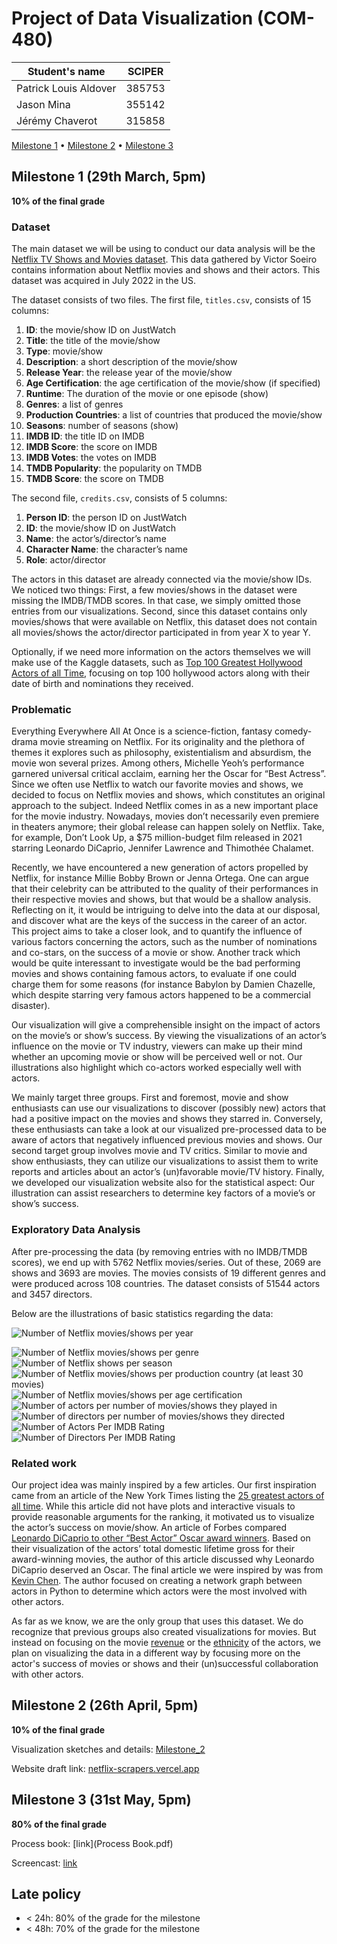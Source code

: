 # Project of Data Visualization (COM-480)

| Student's name | SCIPER |
| -------------- | ------ |
| Patrick Louis Aldover | 385753 |
| Jason Mina | 355142 |
| Jérémy Chaverot| 315858 |

[Milestone 1](#milestone-1) • [Milestone 2](#milestone-2) • [Milestone 3](#milestone-3)

## Milestone 1 (29th March, 5pm)

**10% of the final grade**

### Dataset

The main dataset we will be using to conduct our data analysis will be the [Netflix TV Shows and Movies dataset](https://www.kaggle.com/datasets/victorsoeiro/netflix-tv-shows-and-movies?select=credits.csv). This data gathered by Victor Soeiro contains information about Netflix movies and shows and their actors. This dataset was acquired in July 2022 in the US.

The dataset consists of two files. The first file, `titles.csv`, consists of 15 columns:
1. **ID**: the movie/show ID on JustWatch
2. **Title**: the title of the movie/show
3. **Type**: movie/show
4. **Description**: a short description of the movie/show
5. **Release Year**: the release year of the movie/show
6. **Age Certification**: the age certification of the movie/show (if specified)
7. **Runtime**: The duration of the movie or one episode (show)
8. **Genres**: a list of genres
9. **Production Countries**: a list of countries that produced the movie/show
10. **Seasons**: number of seasons (show)
11. **IMDB ID**: the title ID on IMDB
12. **IMDB Score**: the score on IMDB
13. **IMDB Votes**: the votes on IMDB
14. **TMDB Popularity**: the popularity on TMDB
15. **TMDB Score**: the score on TMDB

The second file, `credits.csv`, consists of 5 columns:
1. **Person ID**: the person ID on JustWatch
2. **ID**: the movie/show ID on JustWatch
3. **Name**: the actor’s/director’s name
4. **Character Name**: the character’s name
5. **Role**: actor/director 

The actors in this dataset are already connected via the movie/show IDs. We noticed two things: First, a few movies/shows in the dataset were missing the IMDB/TMDB scores. In that case, we simply omitted those entries from our visualizations. Second, since this dataset contains only movies/shows that were available on Netflix, this dataset does not contain all movies/shows the actor/director participated in from year X to year Y.

Optionally, if we need more information on the actors themselves we will make use of the Kaggle datasets, such as [Top 100 Greatest Hollywood Actors of all Time](https://www.kaggle.com/datasets/iamsouravbanerjee/top-100-greatest-hollywood-actors-of-all-time), focusing on top 100 hollywood actors along with their date of birth and nominations they received.
### Problematic

Everything Everywhere All At Once is a science-fiction, fantasy comedy-drama movie streaming on Netflix. For its originality and the plethora of themes it explores such as philosophy, existentialism and absurdism, the movie won several prizes. Among others, Michelle Yeoh’s performance garnered universal critical acclaim, earning her the Oscar for “Best Actress”. 
Since we often use Netflix to watch our favorite movies and shows, we decided to focus on Netflix movies and shows, which constitutes an original approach to the subject. Indeed Netflix comes in as a new important place for the movie industry. Nowadays, movies don’t necessarily even premiere in theaters anymore; their global release can happen solely on Netflix. Take, for example, Don’t Look Up, a $75 million-budget film released in 2021 starring Leonardo DiCaprio, Jennifer Lawrence and Thimothée Chalamet.

Recently, we have encountered a new generation of actors propelled by Netflix, for instance Millie Bobby Brown or Jenna Ortega. One can argue that their celebrity can be attributed to the quality of their performances in their respective movies and shows, but that would be a shallow analysis. Reflecting on it, it would be intriguing to delve into the data at our disposal, and discover what are the keys of the success in the career of an actor. 
This project aims to take a closer look, and to quantify the influence of various factors concerning the actors, such as the number of nominations and co-stars, on the success of a movie or show. Another track which would be quite interessant to investigate would be the bad performing movies and shows containing famous actors, to evaluate if one could charge them for some reasons (for instance Babylon by Damien Chazelle, which despite starring very famous actors happened to be a commercial disaster).

Our visualization will give a comprehensible insight on the impact of actors on the movie’s or show’s success. By viewing the visualizations of an actor’s influence on the movie or TV industry, viewers can make up their mind whether an upcoming movie or show will be perceived well or not. Our illustrations also highlight which co-actors worked especially well with actors. 

We mainly target three groups. First and foremost, movie and show enthusiasts can use our visualizations to discover (possibly new) actors that had a positive impact on the movies and shows they starred in. Conversely, these enthusiasts can take a look at our visualized pre-processed data to be aware of actors that negatively influenced previous movies and shows. Our second target group involves movie and TV critics. Similar to movie and show enthusiasts, they can utilize our visualizations to assist them to write reports and articles about an actor’s (un)favorable movie/TV history. Finally, we developed our visualization website also for the statistical aspect: Our illustration can assist researchers to determine key factors of a movie’s or show’s success.


### Exploratory Data Analysis

After pre-processing the data (by removing entries with no IMDB/TMDB scores), we end up with 5762 Netflix movies/series. Out of these, 2069 are shows and 3693 are movies. The movies consists of 19 different genres and were produced across 108 countries. The dataset consists of 51544 actors and 3457 directors.

Below are the illustrations of basic statistics regarding the data:

![Number of Netflix movies/shows per year](figures/n_ms_per_year.png "Number of Netflix movies/shows per year")

![Number of Netflix movies/shows per genre](figures/n_ms_per_genre.png "Number of Netflix movies/shows per genre")
![Number of Netflix shows per season](figures/n_ms_per_season.png "Number of Netflix shows per season")
![Number of Netflix movies/shows per production country (at least 30 movies)](figures/n_ms_per_country.png "Number of Netflix movies/shows per production country (at least 30 movies)")
![Number of Netflix movies/shows per age certification](figures/n_ms_per_age_cert.png "Number of Netflix movies/shows per age certification")
![Number of actors per number of movies/shows they played in](figures/n_actors_per_ms.png "Number of actors per number of movies/shows they played in")
![Number of directors per number of movies/shows they directed](figures/n_directors_per_ms.png "Number of directors per number of movies/shows they directed")
![Number of Actors Per IMDB Rating](figures/n_Actors_Per_IMDB_rating.png "Number of Actors Per IMDB Rating")
![Number of Directors Per IMDB Rating](figures/n_Directors_Per_IMDB_rating.png "Number of Directors Per IMDB Rating")





### Related work

Our project idea was mainly inspired by a few articles. Our first inspiration came from an article of the New York Times listing the [25 greatest actors of all time](https://www.nytimes.com/interactive/2020/movies/greatest-actors-actresses.html). While this article did not have plots and interactive visuals to provide reasonable arguments for the ranking, it motivated us to visualize the actor’s success on movie/show. An article of Forbes compared [Leonardo DiCaprio to other “Best Actor” Oscar award winners](https://www.forbes.com/sites/nickdesantis/2016/02/27/plotting-leonardo-dicaprio-against-15-years-of-best-actor-oscar-winners-infographic/). Based on their visualization of the actors’ total domestic lifetime gross for their award-winning movies, the author of this article discussed why Leonardo DiCaprio deserved an Oscar. The final article we were inspired by was from [Kevin Chen](https://medium.com/web-mining-is688-spring-2021/network-graphs-of-actors-based-on-popular-movies-in-common-69d30e7b5e07). The author focused on creating a network graph between actors in Python to determine which actors were the most involved with other actors.

As far as we know, we are the only group that uses this dataset. We do recognize that previous groups also created visualizations for movies. But instead on focusing on the movie [revenue](https://github.com/com-480-data-visualization/com-480-project-vizzybussy/blob/master/process_book.pdf) or the [ethnicity](https://github.com/epfl-ada/ada-2023-project-draco?tab=readme-ov-file) of the actors, we plan on visualizing the data in a different way by focusing more on the actor's success of movies or shows and their (un)successful collaboration with other actors. 


## Milestone 2 (26th April, 5pm)

**10% of the final grade**

Visualization sketches and details: [Milestone_2](Milestone_2.pdf)

Website draft link: [netflix-scrapers.vercel.app](https://netflix-scrapers.vercel.app)


## Milestone 3 (31st May, 5pm)

**80% of the final grade**

Process book: [link](Process Book.pdf)

Screencast: [link](https://youtu.be/SLSprlCSCCo)

## Late policy

- < 24h: 80% of the grade for the milestone
- < 48h: 70% of the grade for the milestone

